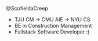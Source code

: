 @ScofieldaCreep
  - TJU CM -> CMU AIE -> NYU CS
  - BE in Construction Management
  - Fullstack Software Developer :)
